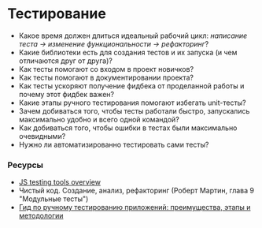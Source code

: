 # Тестирование

* Какое время должен длиться идеальный рабочий цикл: _написание теста -> изменение функциональности -> рефакторинг_?
* Какие библиотеки есть для создания тестов и их запуска (и чем отличаются друг от друга)?
* Как тесты помогают со входом в проект новичков?
* Как тесты помогают в документировании проекта?
* Как тесты ускоряют получение фидбека от проделанной работы и почему этот фидбек важен?
* Какие этапы ручного тестирования помогают избегать unit-тесты?
* Зачем добиваться того, чтобы тесты работали быстро, запускались максимально удобно и всего одной командой?
* Как добиваться того, чтобы ошибки в тестах были максимально очевидными?
* Нужно ли автоматизированно тестировать сами тесты?

### Ресурсы

* [JS testing tools overview](https://medium.com/welldone-software/an-overview-of-javascript-testing-in-2019-264e19514d0a)
* Чистый код. Создание, анализ, рефакторинг (Роберт Мартин, глава 9 "Модульные тесты")
* [Гид по ручному тестированию приложений: преимущества, этапы и методологии](https://habr.com/ru/company/skillbox/blog/418889/)
